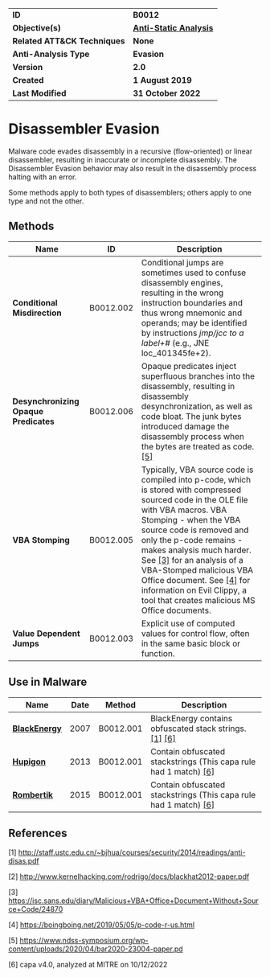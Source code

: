<table>
<tr>
<td><b>ID</b></td>
<td><b>B0012</b></td>
</tr>
<tr>
<td><b>Objective(s)</b></td>
<td><b><a href="../anti-static-analysis">Anti-Static Analysis</a></b></td>
</tr>
<tr>
<td><b>Related ATT&CK Techniques</b></td>
<td><b>None</b></td>
</tr>
<tr>
<td><b>Anti-Analysis Type</b></td>
<td><b>Evasion</b></td>
</tr>
<tr>
<td><b>Version</b></td>
<td><b>2.0</b></td>
</tr>
<tr>
<td><b>Created</b></td>
<td><b>1 August 2019</b></td>
</tr>
<tr>
<td><b>Last Modified</b></td>
<td><b>31 October 2022</b></td>
</tr>
</table>

# Disassembler Evasion

Malware code evades disassembly in a recursive (flow-oriented) or linear disassembler, resulting in inaccurate or incomplete disassembly. The Disassembler Evasion behavior may also result in the disassembly process halting with an error.

Some methods apply to both types of disassemblers; others apply to one type and not the other. 

## Methods

|Name|ID|Description|
|---|---|---|
|**Conditional Misdirection**|B0012.002|Conditional jumps are sometimes used to confuse disassembly engines, resulting in the wrong instruction boundaries and thus wrong mnemonic and operands; may be identified by instructions *jmp/jcc to a label+#* (e.g., JNE loc_401345fe+2).|
|**Desynchronizing Opaque Predicates**|B0012.006|Opaque predicates inject superfluous branches into the disassembly, resulting in disassembly desynchronization, as well as code bloat. The junk bytes introduced damage the disassembly process when the bytes are treated as code. [[5]](#5)|
|**VBA Stomping**|B0012.005|Typically, VBA source code is compiled into p-code, which is stored with compressed sourced code in the OLE file with VBA macros. VBA Stomping - when the VBA source code is removed and only the p-code remains - makes analysis much harder. See [[3]](#3) for an analysis of a VBA-Stomped malicious VBA Office document. See [[4]](#4) for information on Evil Clippy, a tool that creates malicious MS Office documents.|
|**Value Dependent Jumps**|B0012.003|Explicit use of computed values for control flow, often in the same basic block or function.|

## Use in Malware

|Name|Date|Method|Description|
|---|---|---|---|
|[**BlackEnergy**](../xample-malware/blackenergy.md)|2007|B0012.001|BlackEnergy contains obfuscated stack strings. [[1]](#1) [[6]](#6)|
|[**Hupigon**](../xample-malware/hupigon.md)|2013|B0012.001|Contain obfuscated stackstrings (This capa rule had 1 match) [[6]](#6)|
|[**Rombertik**](../xample-malware/rombertik.md)|2015|B0012.001|Contain obfuscated stackstrings (This capa rule had 1 match) [[6]](#6)|

## References

<a name="1">[1]</a> http://staff.ustc.edu.cn/~bjhua/courses/security/2014/readings/anti-disas.pdf

<a name="2">[2]</a> http://www.kernelhacking.com/rodrigo/docs/blackhat2012-paper.pdf

<a name="3">[3]</a> https://isc.sans.edu/diary/Malicious+VBA+Office+Document+Without+Source+Code/24870

<a name="4">[4]</a> https://boingboing.net/2019/05/05/p-code-r-us.html

<a name="5">[5]</a> https://www.ndss-symposium.org/wp-content/uploads/2020/04/bar2020-23004-paper.pd

<a name="6">[6]</a> capa v4.0, analyzed at MITRE on 10/12/2022

